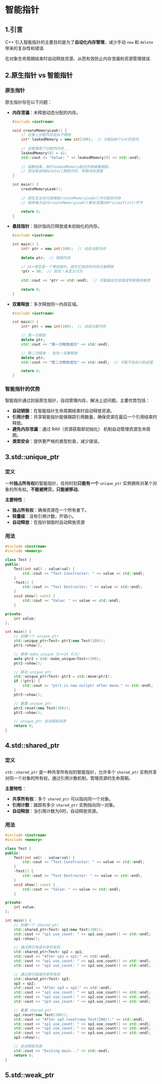 # 智能指针

## 1.引言

C++ 引入智能指针的主要目的是为了**自动化内存管理**，减少手动 `new` 和 `delete` 带来的复杂性和错误.

在对象生命周期结束时自动释放资源，从而有效防止内存泄漏和资源管理错误.

## 2.原生指针 vs 智能指针

### 原生指针

原生指针存在以下问题：

- **内存泄漏**：未释放动态分配的内存。

  ```c++
  #include <iostream>
  
  void createMemoryLeak() {
      // 在堆上分配内存但从不释放
      int* leakedMemory = new int[100];  // 分配100个int的空间
      
      // 这里使用了分配的内存...
      leakedMemory[0] = 42;
      std::cout << "Value: " << leakedMemory[0] << std::endl;
      
      // 函数结束，指针leakedMemory超出作用域被销毁，
      // 但没有调用delete[]释放内存，导致内存泄漏
  }
  
  int main() {
      createMemoryLeak();
      
      // 现在无法访问或释放createMemoryLeak()中分配的内存
      // 程序每次运行createMemoryLeak()都会泄漏100*sizeof(int)字节
      
      return 0;
  }
  ```

- **悬挂指针**：指针指向已释放或未初始化的内存。

  ```c++
  #include <iostream>
  
  int main() {
      int* ptr = new int(100);  // 动态分配内存
      
      delete ptr;  // 释放内存
      
      // ptr现在是一个悬挂指针，因为它指向的内存已被释放
      *ptr = 50;  // 危险！未定义行为
      
      std::cout << *ptr << std::endl;  // 可能输出垃圾值或导致程序崩溃
      
      return 0;
  }
  ```

- **双重释放**：多次释放同一内存区域。

  ```c++
  #include <iostream>
  
  int main() {
      int* ptr = new int(100);  // 动态分配内存
  
      // 第一次释放
      delete ptr;  
      std::cout << "第一次释放成功" << std::endl;
  
      // 第二次释放 - 危险！双重释放
      delete ptr;  
      std::cout << "第二次释放成功" << std::endl;  // 可能不会执行到这里
  
      return 0;
  }
  ```

### 智能指针的优势

智能指针通过封装原生指针，自动管理内存，解决上述问题。主要优势包括：

- **自动销毁**：在智能指针生命周期结束时自动释放资源。
- **引用计数**：共享智能指针能够跟踪引用数量，确保资源在最后一个引用结束时释放。
- **避免内存泄漏**：通过 RAII（资源获取即初始化） 机制自动管理资源生命周期。
- **类型安全**：提供更严格的类型检查，减少错误。

## 3.std::unique_ptr

### 定义

一种**独占所有权**的智能指针，任何时刻**只能有一个** `unique_ptr` 实例拥有对某个对象的所有权。**不能被拷贝，只能被移动**。

**主要特性**：

- **独占所有权**：确保资源在一个所有者下。
- **轻量级**：没有引用计数，开销小。
- **自动释放**：在指针销毁时自动释放资源

### 用法

```c++
#include <iostream>
#include <memory>

class Test {
public:
    Test(int val) : value(val) {
        std::cout << "Test Constructor: " << value << std::endl;
    }
    ~Test() {
        std::cout << "Test Destructor: " << value << std::endl;
    }
    void show() const {
        std::cout << "Value: " << value << std::endl;
    }

private:
    int value;
};

int main() {
    // 创建一个 unique_ptr
    std::unique_ptr<Test> ptr1(new Test(100));
    ptr1->show();

    // 使用 make_unique（C++14 引入）
    auto ptr2 = std::make_unique<Test>(200);
    ptr2->show();

    // 移动 unique_ptr
    std::unique_ptr<Test> ptr3 = std::move(ptr1);
    if (!ptr1) {
        std::cout << "ptr1 is now nullptr after move." << std::endl;
    }
    ptr3->show();

    // 重置 unique_ptr
    ptr2.reset(new Test(300));
    ptr2->show();

    // unique_ptr 自动释放资源
    return 0;
}
```

## 4.std::shared_ptr

### 定义

`std::shared_ptr` 是一种共享所有权的智能指针，允许多个 `shared_ptr` 实例共享对同一个对象的所有权。通过引用计数机制，管理资源的生命周期。

**主要特性**：

- **共享所有权**：多个 `shared_ptr` 可以指向同一个对象。
- **引用计数**：跟踪有多少 `shared_ptr` 实例指向同一对象。
- **自动释放**：当引用计数为0时，自动释放资源。

### 用法

```c++
#include <iostream>
#include <memory>

class Test {
public:
    Test(int val) : value(val) {
        std::cout << "Test Constructor: " << value << std::endl;
    }
    ~Test() {
        std::cout << "Test Destructor: " << value << std::endl;
    }
    void show() const {
        std::cout << "Value: " << value << std::endl;
    }

private:
    int value;
};

int main() {
    // 创建一个 shared_ptr
    std::shared_ptr<Test> sp1(new Test(100));
    std::cout << "sp1 use_count: " << sp1.use_count() << std::endl;
    sp1->show();

    // 通过拷贝构造共享所有权
    std::shared_ptr<Test> sp2 = sp1;
    std::cout << "After sp2 = sp1:" << std::endl;
    std::cout << "sp1 use_count: " << sp1.use_count() << std::endl;
    std::cout << "sp2 use_count: " << sp2.use_count() << std::endl;

    // 通过拷贝赋值共享所有权
    std::shared_ptr<Test> sp3;
    sp3 = sp2;
    std::cout << "After sp3 = sp2:" << std::endl;
    std::cout << "sp1 use_count: " << sp1.use_count() << std::endl;
    std::cout << "sp2 use_count: " << sp2.use_count() << std::endl;
    std::cout << "sp3 use_count: " << sp3.use_count() << std::endl;

    // 重置 shared_ptr
    sp2.reset(new Test(200));
    std::cout << "After sp2.reset(new Test(200)):" << std::endl;
    std::cout << "sp1 use_count: " << sp1.use_count() << std::endl;
    std::cout << "sp2 use_count: " << sp2.use_count() << std::endl;
    std::cout << "sp3 use_count: " << sp3.use_count() << std::endl;
    sp2->show();

    // 自动释放资源
    std::cout << "Exiting main..." << std::endl;
    return 0;
}
```



## 5.std::weak_ptr


